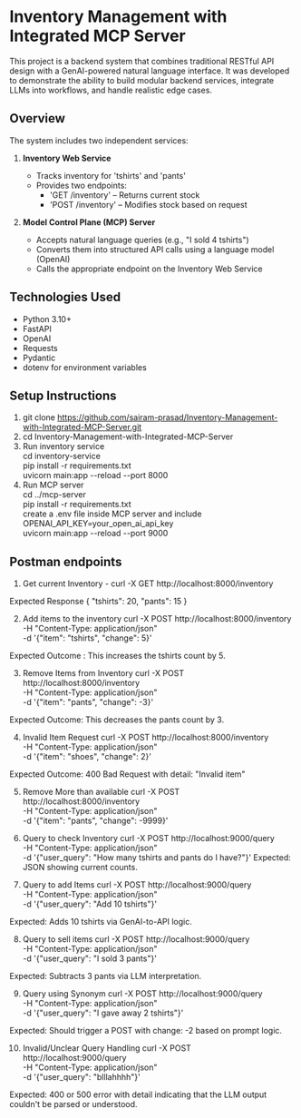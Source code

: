 # Inventory Management with Integrated MCP Server

This project is a backend system that combines traditional RESTful API design with a GenAI-powered natural language interface. It was developed to demonstrate the ability to build modular backend services, integrate LLMs into workflows, and handle realistic edge cases.

## Overview

The system includes two independent services:

1. **Inventory Web Service**  
   - Tracks inventory for 'tshirts' and 'pants'
   - Provides two endpoints:  
     - 'GET /inventory' – Returns current stock  
     - 'POST /inventory' – Modifies stock based on request

2. **Model Control Plane (MCP) Server**  
   - Accepts natural language queries (e.g., "I sold 4 tshirts")  
   - Converts them into structured API calls using a language model (OpenAI)
   - Calls the appropriate endpoint on the Inventory Web Service


## Technologies Used

- Python 3.10+
- FastAPI
- OpenAI
- Requests
- Pydantic
- dotenv for environment variables

##  Setup Instructions 

1. git clone https://github.com/sairam-prasad/Inventory-Management-with-Integrated-MCP-Server.git
2. cd Inventory-Management-with-Integrated-MCP-Server
3. Run inventory service  
  cd inventory-service  
  pip install -r requirements.txt  
  uvicorn main:app --reload --port 8000  
4. Run MCP server  
   cd ../mcp-server  
   pip install -r requirements.txt  
   create a .env file inside MCP server and include OPENAI_API_KEY=your_open_ai_api_key  
   uvicorn main:app --reload --port 9000  

## Postman endpoints 

1. Get current Inventory - curl -X GET http://localhost:8000/inventory

Expected Response 
{
  "tshirts": 20,
  "pants": 15
}

2. Add items to the inventory
  curl -X POST http://localhost:8000/inventory \
    -H "Content-Type: application/json" \
    -d '{"item": "tshirts", "change": 5}'

  Expected Outcome : This increases the tshirts count by 5.

3. Remove Items from Inventory
   curl -X POST http://localhost:8000/inventory \
    -H "Content-Type: application/json" \
    -d '{"item": "pants", "change": -3}'
 
 Expected Outcome:  This decreases the pants count by 3.

4. Invalid Item Request
   curl -X POST http://localhost:8000/inventory \
    -H "Content-Type: application/json" \
    -d '{"item": "shoes", "change": 2}'

Expected Outcome: 400 Bad Request with detail: "Invalid item"

5. Remove More than available
   curl -X POST http://localhost:8000/inventory \
    -H "Content-Type: application/json" \
    -d '{"item": "pants", "change": -9999}'

6. Query to check Inventory
   curl -X POST http://localhost:9000/query \
    -H "Content-Type: application/json" \
    -d '{"user_query": "How many tshirts and pants do I have?"}'
   Expected: JSON showing current counts.

7. Query to add Items
   curl -X POST http://localhost:9000/query \
    -H "Content-Type: application/json" \
    -d '{"user_query": "Add 10 tshirts"}'

  Expected: Adds 10 tshirts via GenAI-to-API logic.

8. Query to sell items
   curl -X POST http://localhost:9000/query \
    -H "Content-Type: application/json" \
    -d '{"user_query": "I sold 3 pants"}'

  Expected: Subtracts 3 pants via LLM interpretation.

9. Query using Synonym
   curl -X POST http://localhost:9000/query \
    -H "Content-Type: application/json" \
    -d '{"user_query": "I gave away 2 tshirts"}'

Expected: Should trigger a POST with change: -2 based on prompt logic.

10. Invalid/Unclear Query Handling
  curl -X POST http://localhost:9000/query \
    -H "Content-Type: application/json" \
    -d '{"user_query": "blllahhhh"}'

  Expected: 400 or 500 error with detail indicating that the LLM output couldn't be parsed or understood.




